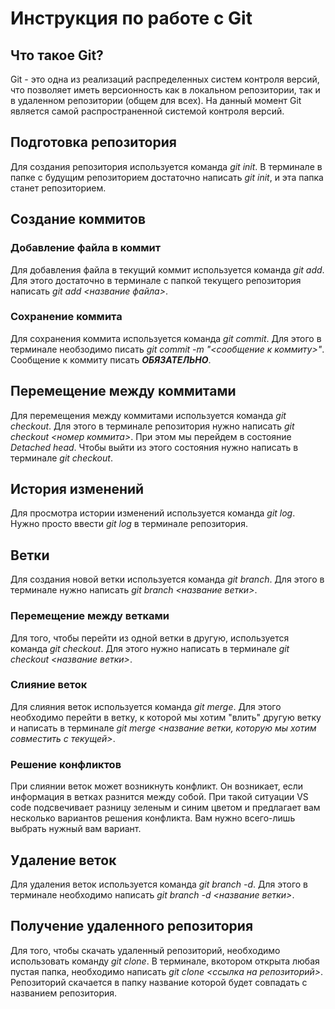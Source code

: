 # Инструкция по работе с Git

## Что такое Git?

Git - это одна из реализаций распределенных систем контроля версий, что позволяет иметь версионность как в локальном репозитории, так и в удаленном репозитории (общем для всех). На данный момент Git является самой распространенной системой контроля версий.

## Подготовка репозитория

Для создания репозитория используется команда *git init*. В терминале в папке с будущим репозиторием достаточно написать *git init*, и эта папка станет репозиторием.

## Создание коммитов

### Добавление файла в коммит
Для добавления файла в текущий коммит используется команда *git add*. Для этого достаточно в терминале с папкой текущего репозитория написать *git add <название файла>*.

### Сохранение коммита
Для сохранения коммита используется команда *git commit*. Для этого в терминале необзодимо писать *git commit -m "<сообщение к коммиту>"*. Сообщение к коммиту писать ***ОБЯЗАТЕЛЬНО***.

## Перемещение между коммитами

Для перемещения между коммитами используется команда *git checkout*. Для этого в терминале репозитория нужно написать *git checkout <номер коммита>*. При этом мы перейдем в состояние *Detached head*. Чтобы выйти из этого состояния нужно написать в терминале *git checkout*.

## История изменений

Для просмотра истории изменений используется команда *git log*. Нужно просто ввести *git log* в терминале репозитория.

## Ветки

Для создания новой ветки используется команда *git branch*. Для этого в терминале нужно написать *git branch <название ветки>*.

### Перемещение между ветками

Для того, чтобы перейти из одной ветки в другую, используется команда *git checkout*. Для этого нужно написать в терминале *git checkout <название ветки>*.

### Слияние веток

Для слияния веток используется команда *git merge*. Для этого необходимо перейти в ветку, к которой мы хотим "влить" другую ветку и написать в терминале *git merge <название ветки, которую мы хотим совместить с текущей>*.

### Решение конфликтов

При слиянии веток может возникнуть конфликт. Он возникает, если информация в ветках разнится между собой. При такой ситуации VS code подсвечивает разницу зеленым и синим цветом и предлагает вам несколько вариантов решения конфликта. Вам нужно всего-лишь выбрать нужный вам вариант.

## Удаление веток

Для удаления веток используется команда *git branch -d*. Для этого в терминале необходимо написать *git branch -d <название ветки>*.

## Получение удаленного репозитория

Для того, чтобы скачать удаленный репозиторий, необходимо использовать команду *git clone*. В терминале, вкотором открыта любая пустая папка, необходимо написать *git clone <ссылка на репозиторий>*. Репозиторий скачается в папку название которой будет совпадать с названием репозитория.
